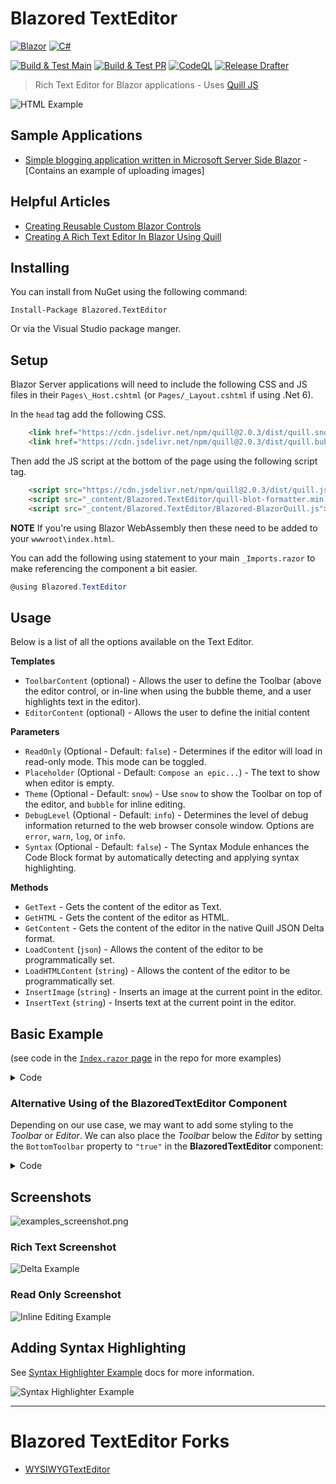 # Blazored TextEditor

<!-- ![Blazored Icon](https://avatars.githubusercontent.com/u/39194025?s=200&v=4 "Blazored Icon") -->

[![Blazor](https://img.shields.io/badge/blazor-5C2D91.svg?style=for-the-badge&logo=blazor&logoColor=white)](https://dotnet.microsoft.com/en-us/apps/aspnet/web-apps/blazor) [![C#](https://img.shields.io/badge/c%23-239120.svg?style=for-the-badge&logo=c-sharp&logoColor=white)](https://learn.microsoft.com/en-us/dotnet/csharp/)

[![Build & Test Main](https://github.com/Blazored/TextEditor/actions/workflows/ci-main.yml/badge.svg)](https://github.com/Blazored/TextEditor/actions/workflows/ci-main.yml)
[![Build & Test PR](https://github.com/Blazored/TextEditor/actions/workflows/ci-pr.yml/badge.svg)](https://github.com/Blazored/TextEditor/actions/workflows/ci-pr.yml)
[![CodeQL](https://github.com/Blazored/TextEditor/actions/workflows/codeql-analysis.yml/badge.svg)](https://github.com/Blazored/TextEditor/actions/workflows/codeql-analysis.yml)
[![Release Drafter](https://github.com/Blazored/TextEditor/actions/workflows/release-drafter.yml/badge.svg)](https://github.com/Blazored/TextEditor/actions/workflows/release-drafter.yml)

> Rich Text Editor for Blazor applications - Uses [Quill JS](https://quilljs.com/ "Quill JS.com")

![HTML Example](docs/images/HTMLExample.png "HTML Example]")

## Sample Applications

* [Simple blogging application written in Microsoft Server Side Blazor](https://github.com/ADefWebserver/Blazor-Blogs "Blazor Blogs") - [Contains an example of uploading images]

## Helpful Articles

* [Creating Reusable Custom Blazor Controls](https://blazorhelpwebsite.com/ViewBlogPost/11 "BlazorHelpWebsite.com")
* [Creating A Rich Text Editor In Blazor Using Quill](https://blazorhelpwebsite.com/ViewBlogPost/12 "BlazorHelpWebsite.com")

## Installing

You can install from NuGet using the following command:

`Install-Package Blazored.TextEditor`

Or via the Visual Studio package manger.

## Setup

Blazor Server applications will need to include the following CSS and JS files in their `Pages\_Host.cshtml` (or `Pages/_Layout.cshtml` if using .Net 6).

In the `head` tag add the following CSS.

```html
    <link href="https://cdn.jsdelivr.net/npm/quill@2.0.3/dist/quill.snow.css" rel="stylesheet">
    <link href="https://cdn.jsdelivr.net/npm/quill@2.0.3/dist/quill.bubble.css" rel="stylesheet">
```

Then add the JS script at the bottom of the page using the following script tag.

```html
    <script src="https://cdn.jsdelivr.net/npm/quill@2.0.3/dist/quill.js"></script>
    <script src="_content/Blazored.TextEditor/quill-blot-formatter.min.js"></script>
    <script src="_content/Blazored.TextEditor/Blazored-BlazorQuill.js"></script>
```

**NOTE** If you're using Blazor WebAssembly then these need to be added to your `wwwroot\index.html`.

You can add the following using statement to your main `_Imports.razor` to make referencing the component a bit easier.

```cs
@using Blazored.TextEditor
```

## Usage

Below is a list of all the options available on the Text Editor.

**Templates**

- `ToolbarContent` (optional) - Allows the user to define the Toolbar (above the editor control, or in-line when using the bubble theme, and a user highlights text in the editor).
- `EditorContent` (optional) - Allows the user to define the initial content

**Parameters**

- `ReadOnly` (Optional - Default: `false`) - Determines if the editor will load in read-only mode. This mode can be toggled.
- `Placeholder` (Optional - Default: `Compose an epic...`) - The text to show when editor is empty.
- `Theme` (Optional - Default: `snow`) - Use `snow` to show the Toolbar on top of the editor, and `bubble` for inline editing.
- `DebugLevel` (Optional - Default: `info`) - Determines the level of debug information returned to the web browser console window. Options are `error`, `warn`, `log`, or `info`.
- `Syntax` (Optional - Default: `false`) - The Syntax Module enhances the Code Block format by automatically detecting and applying syntax highlighting.

**Methods**

- `GetText` - Gets the content of the editor as Text.
- `GetHTML` - Gets the content of the editor as HTML.
- `GetContent` - Gets the content of the editor in the native Quill JSON Delta format.
- `LoadContent` (`json`) - Allows the content of the editor to be programmatically set.
- `LoadHTMLContent` (`string`) - Allows the content of the editor to be programmatically set.
- `InsertImage` (`string`) - Inserts an image at the current point in the editor.
- `InsertText` (`string`) - Inserts text at the current point in the editor.

## Basic Example

(see code in the [`Index.razor` page](https://github.com/Blazored/TextEditor/blob/main/samples/BlazorServerSide/Pages/Index.razor) in the repo for more examples)

<details>
<summary>Code</summary>

```cs
@using Blazored.TextEditor

<BlazoredTextEditor @ref="@QuillHtml">
    <ToolbarContent>
        <select class="ql-header">
            <option selected=""></option>
            <option value="1"></option>
            <option value="2"></option>
            <option value="3"></option>
            <option value="4"></option>
            <option value="5"></option>
        </select>
        <span class="ql-formats">
            <button class="ql-bold"></button>
            <button class="ql-italic"></button>
            <button class="ql-underline"></button>
            <button class="ql-strike"></button>
        </span>
        <span class="ql-formats">
            <select class="ql-color"></select>
            <select class="ql-background"></select>
        </span>
        <span class="ql-formats">
            <button class="ql-list" value="ordered"></button>
            <button class="ql-list" value="bullet"></button>
        </span>
        <span class="ql-formats">
            <button class="ql-link"></button>
        </span>
    </ToolbarContent>
    <EditorContent>
        <h4>This Toolbar works with HTML</h4>
        <a href="http://BlazorHelpWebsite.com">
        BlazorHelpWebsite.com</a>
    </EditorContent>
</BlazoredTextEditor>
<br />
<button class="btn btn-primary" 
        @onclick="GetHTML">Get HTML</button>
<button class="btn btn-primary"
        @onclick="SetHTML">Set HTML</button>
<br />
<div>
    <br />
    @((MarkupString)QuillHTMLContent)
    @QuillHTMLContent
</div>
<br />

@code {

BlazoredTextEditor QuillHtml;
string QuillHTMLContent;

    public async Task GetHTML()
    {
        QuillHTMLContent = await this.QuillHtml.GetHTML();
    }

    public async Task SetHTML()
    {
        string QuillContent =
            @"<a href='http://BlazorHelpWebsite.com/'>" +
            "<img src='images/BlazorHelpWebsite.gif' /></a>";

        await this.QuillHtml.LoadHTMLContent(QuillContent);
    }
}
```

</details>

### Alternative Using of the BlazoredTextEditor Component

Depending on our use case, we may want to add some styling to the _Toolbar_ or _Editor_. We can also place the _Toolbar_ below the _Editor_ by setting the `BottomToolbar` property to `"true"` in the **BlazoredTextEditor** component:

<details>
<summary>Code</summary>

```csharp
<style>
    .rounded {
        border-radius: 8px;
    }
    .colored-border {
        border: 4px solid red !important;
    }
</style>

<h1>Blazored.TextEditor Usage Examples</h1>

<h3>Basic Example</h3>
<BlazoredTextEditor
    @ref="@richEditor">
    <ToolbarContent>
        @((MarkupString) toolbar)
    </ToolbarContent>
    <EditorContent>
        @((MarkupString) body)
    </EditorContent>
</BlazoredTextEditor>
<br/>
<br/>

<h3>Show the Toolbar Below the Editor</h3>
<BlazoredTextEditor
    BottomToolbar="true"
    @ref="@richEditor">
    <ToolbarContent>
        @((MarkupString) toolbar)
    </ToolbarContent>
    <EditorContent>
        @((MarkupString) body)
    </EditorContent>
</BlazoredTextEditor>
<br/>
<br/>

<h3>Styled Toolbar</h3>
<BlazoredTextEditor
    @ref="@richEditor"
    ToolbarCSSClass="rounded colored-border"
    ToolbarCssStyle="background: lightpink">
    <ToolbarContent>
        @((MarkupString) toolbar)
    </ToolbarContent>
    <EditorContent>
        @((MarkupString) body)
    </EditorContent>
</BlazoredTextEditor>
<br/>
<br/>

<h3>Styled Editor</h3>
<BlazoredTextEditor
    EditorCSSClass="rounded colored-border"
    EditorCssStyle="padding: 10px; background: lightpink"
    @ref="@richEditor">
    <ToolbarContent>
        @((MarkupString) toolbar)
    </ToolbarContent>
    <EditorContent>
        @((MarkupString) body)
    </EditorContent>
</BlazoredTextEditor>

@code
{
    BlazoredTextEditor richEditor = default!;
    string toolbar = """"...markup here..."""";
    string body = """"...markup here..."""";

    protected override void OnInitialized()
    {
        toolbar = """"
            <select class="ql-header">
                <option selected=""></option>
                <option value="1"></option>
                <option value="2"></option>
                <option value="3"></option>
                <option value="4"></option>
                <option value="5"></option>
            </select>
            <span class="ql-formats">
                <button class="ql-bold"></button>
                <button class="ql-italic"></button>
                <button class="ql-underline"></button>
                <button class="ql-strike"></button>
            </span>
            <span class="ql-formats">
                <select class="ql-color"></select>
                <select class="ql-background"></select>
            </span>
            <span class="ql-formats">
                <button class="ql-list" value="ordered"></button>
                <button class="ql-list" value="bullet"></button>
            </span>
            <span class="ql-formats">
                <button class="ql-link"></button>
            </span>
            """";

        body = """"
            <h4>This Toolbar works with HTML</h4>
            <a href="https://BlazorHelpWebsite.com">BlazorHelpWebsite.com</a>
            """";
    }
}
```

</details>

## Screenshots

![examples_screenshot.png](samples%2FTextEditorDemo%2Fwwwroot%2Fexamples_screenshot.png)

### Rich Text Screenshot

![Delta Example](docs/images/DeltaExample.png "Delta Example")

### Read Only Screenshot

![Inline Editing Example](docs/images/InlineEditingExample.png "Inline Editing Example")

## Adding Syntax Highlighting

See [Syntax Highlighter Example](docs/SyntaxHighlighterExample.md) docs for more information.

![Syntax Highlighter Example](docs/images/SyntaxHighlighterExample.png "Syntax Highlighter Example")

---

# Blazored TextEditor Forks

* [WYSIWYGTextEditor](https://github.com/somegenericdev/WYSIWYGTextEditor)


